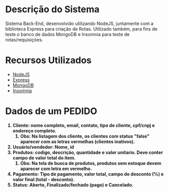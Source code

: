 <style>
    .bold{
        font-weight: bold;
    }
    </style>

<h1>Descrição do Sistema</h1>

<p> Sistema Back-End, desenvolvido utilizando NodeJS, juntamente com a biblioteca Express para criação de Rotas.
Utilizado também, para fins de teste o banco de dados MongoDB e Insomnia para teste de rotas/requisições.</p>

###

<h1>Recursos Utilizados</h1>

<ul>
<li><a href="https://nodejs.org/pt-br/" target="_blank">NodeJS</a></li>
<li><a href="https://expressjs.com/" target="_blank">Express</a></li>
<li><a href="https://www.mongodb.com/" target="_blank">MongoDB</a></li>
<li><a href="https://insomnia.rest/" target="_blank">Insomnia</a></li>
</ul>

<h1> Dados de um PEDIDO</h1>

<ol>
<li class="bold">Cliente: nome completo, email, contato, tipo de cliente, cpf/cnpj e endereço completo.
<ol>
    <li> Obs: Na listagem dos cliente, os clientes com status "false" aparecer com as letras vermelhas (clientes inativos). </li>
    </ol> </li>

<li class="bold">Usuário/vendedor: Nome, id</li>

<li class="bold"> Produtos: codigo, descrição, quantidade e valor unitario. Deve conter campo de valor total do item.
    <ol>
    <li> Obs: Na tela de busca de produtos, produtos sem estoque devem aparecer com letra em vermelho.</li>
    </ol>
    </li>

<li class="bold">Pagamento: Tipo de pagamento, valor total, campo de desconto (%) e valor final (total - desconto).</li>

<li class="bold">Status: Aberto, Finalizado/fechado (pago) e Cancelado.</li>
</ol>
